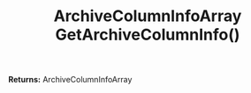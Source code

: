 ﻿---
uid: crmscript_ref_NSArchiveConfiguration_GetArchiveColumnInfo
title: ArchiveColumnInfoArray GetArchiveColumnInfo()
intellisense: NSArchiveConfiguration.GetArchiveColumnInfo
keywords: NSArchiveConfiguration, GetArchiveColumnInfo
so.topic: reference
---



**Returns:** ArchiveColumnInfoArray


